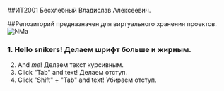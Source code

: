 ##ИТ2001 Бесхлебный Владислав Алексеевич.

##Репозиторий предназначен для виртуального хранения проектов.
![NMa](https://user-images.githubusercontent.com/125956002/220421595-826ec5d8-5f45-467a-8ba2-8e074458a979.jpg)
  
### 1. Hello **snikers**! Делаем шрифт больше и жирным.
2. And *me*! Делаем текст курсивным.  
  3. Click "Tab" and text! Делаем отступ.
4. Click "Shift" + "Tab" and text! Убираем отступ.
